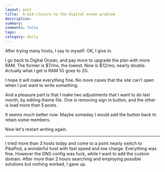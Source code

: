 ```yaml
---
layout: post
title:  A mid-closure to the digital ocean problem
description: 
summary: 
comments: false
tags: 
category: daily
---
```


After trying many hosts, I say to myself: OK, I give in.

I go back to Digital Ocean, and pay more to upgrade the plan with more RAM. The former is $7/mo, the lowest. Now is $12/mo, nearly double. Actually what I get is RAM 1G goes to 2G.

I hope it will make everything fine. No more cases that the site can't open when I just want to write something.

And a pleasure part is that I make two adjustments that I want to do last month, by editing theme file. One is removing sign in button, and the other is load more than 5 posts.

It seems much better now. Maybe someday I would add the button back to retain some members.

Now let's restart writing again.

------

I tried more than 3 hosts today and come to a point nearly switch to PikaPod, a wonderful host with fast speed and low charge. Everything was fine. However  the DNS config was fuck, while I want to add the custom domain. After more than 2 hours searching and employing possible solutions but nothing worked, I gave up.